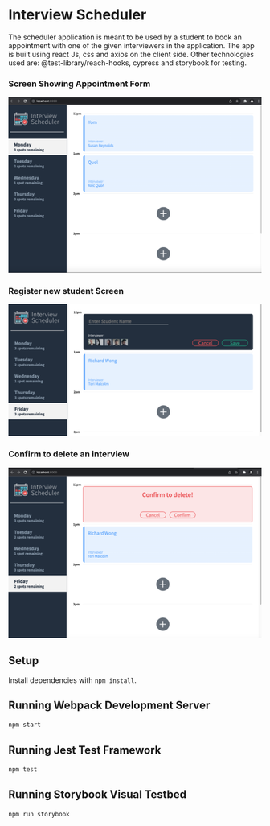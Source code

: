 # Interview Scheduler
The scheduler application is meant to be used by a student to book 
an appointment with one of the given interviewers in the application. The app is built using react Js, css and axios on the client side. Other technologies used are: @test-library/reach-hooks, cypress and storybook for testing.

### Screen Showing Appointment Form
!["screen showing the appointment list"](https://github.com/AlexThon/scheduler/blob/master/doc/form-interviewList.png)

### Register new student Screen
!["show the screen for adding a new student"](https://github.com/AlexThon/scheduler/blob/master/doc/Add-interview.png)

### Confirm to delete an interview
!["This screens appear to confirm the action"](https://github.com/AlexThon/scheduler/blob/master/doc/confirm.png)

## Setup

Install dependencies with `npm install`.

## Running Webpack Development Server

```sh
npm start
```

## Running Jest Test Framework

```sh
npm test
```

## Running Storybook Visual Testbed

```sh
npm run storybook
```
